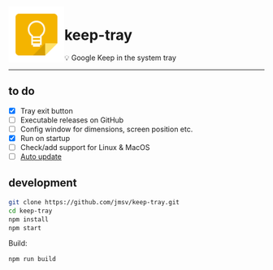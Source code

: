 <img align="left" width="110" src="https://github.com/jmsv/keep-tray/raw/master/icon.png">

<h1>keep-tray</h1>

💡 Google Keep in the system tray

---

## to do

- [x] Tray exit button
- [ ] Executable releases on GitHub
- [ ] Config window for dimensions, screen position etc.
- [x] Run on startup
- [ ] Check/add support for Linux & MacOS
- [ ] [Auto update](https://www.electron.build/auto-update)

## development

```sh
git clone https://github.com/jmsv/keep-tray.git
cd keep-tray
npm install
npm start
```

Build:

```sh
npm run build
```
